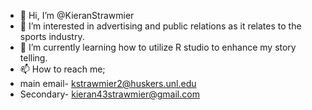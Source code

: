 - 👋 Hi, I’m @KieranStrawmier
- 👀 I’m interested in advertising and public relations as it relates to the sports industry.
- 🌱 I’m currently learning how to utilize R studio to enhance my story telling.
- 📫 How to reach me; 
-   main email- kstrawmier2@huskers.unl.edu 
-   Secondary- kieran43strawmier@gmail.com

<!---
KieranStrawmier/KieranStrawmier is a ✨ special ✨ repository because its `README.md` (this file) appears on your GitHub profile.
You can click the Preview link to take a look at your changes.
--->
